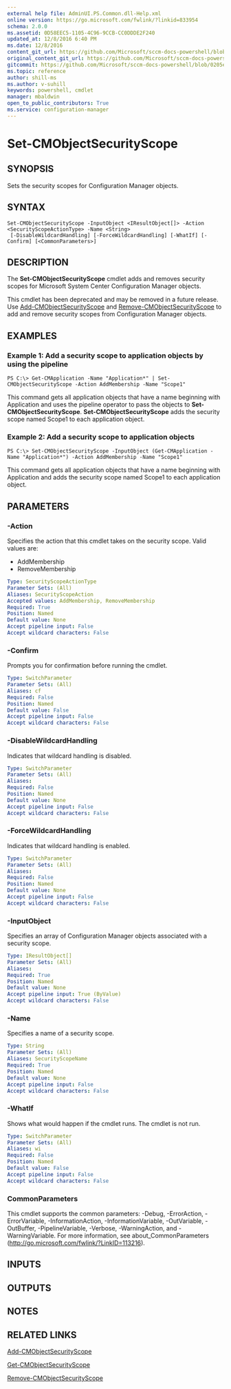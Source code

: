```yaml
---
external help file: AdminUI.PS.Common.dll-Help.xml
online version: https://go.microsoft.com/fwlink/?linkid=833954
schema: 2.0.0
ms.assetid: 0D58EEC5-1105-4C96-9CCB-CC0DDDE2F240
updated_at: 12/8/2016 6:40 PM
ms.date: 12/8/2016
content_git_url: https://github.com/Microsoft/sccm-docs-powershell/blob/live/sccm-cmdlets/ConfigurationManager/vlatest/Set-CMObjectSecurityScope.md
original_content_git_url: https://github.com/Microsoft/sccm-docs-powershell/blob/live/sccm-cmdlets/ConfigurationManager/vlatest/Set-CMObjectSecurityScope.md
gitcommit: https://github.com/Microsoft/sccm-docs-powershell/blob/0205e569abecf1b4e1b2b342947b87a3691b29a5/sccm-cmdlets/ConfigurationManager/vlatest/Set-CMObjectSecurityScope.md
ms.topic: reference
author: shill-ms
ms.author: v-suhill
keywords: powershell, cmdlet
manager: mbaldwin
open_to_public_contributors: True
ms.service: configuration-manager
---
```


# Set-CMObjectSecurityScope

## SYNOPSIS
Sets the security scopes for Configuration Manager objects.

## SYNTAX

```
Set-CMObjectSecurityScope -InputObject <IResultObject[]> -Action <SecurityScopeActionType> -Name <String>
 [-DisableWildcardHandling] [-ForceWildcardHandling] [-WhatIf] [-Confirm] [<CommonParameters>]
```

## DESCRIPTION
The **Set-CMObjectSecurityScope** cmdlet adds and removes security scopes for Microsoft System Center Configuration Manager objects.

This cmdlet has been deprecated and may be removed in a future release.
Use [Add-CMObjectSecurityScope](./Add-CMObjectSecurityScope.md) and [Remove-CMObjectSecurityScope](./Remove-CMObjectSecurityScope.md) to add and remove security scopes from Configuration Manager objects.

## EXAMPLES

### Example 1: Add a security scope to application objects by using the pipeline
```
PS C:\> Get-CMApplication -Name "Application*" | Set-CMObjectSecurityScope -Action AddMembership -Name "Scope1"
```

This command gets all application objects that have a name beginning with Application and uses the pipeline operator to pass the objects to **Set-CMObjectSecurityScope**.
**Set-CMObjectSecurityScope** adds the security scope named Scope1 to each application object.

### Example 2: Add a security scope to application objects
```
PS C:\> Set-CMObjectSecurityScope -InputObject (Get-CMApplication -Name "Application*") -Action AddMembership -Name "Scope1"
```

This command gets all application objects that have a name beginning with Application and adds the security scope named Scope1 to each application object.

## PARAMETERS

### -Action
Specifies the action that this cmdlet takes on the security scope.
Valid values are: 

- AddMembership
- RemoveMembership

```yaml
Type: SecurityScopeActionType
Parameter Sets: (All)
Aliases: SecurityScopeAction
Accepted values: AddMembership, RemoveMembership
Required: True
Position: Named
Default value: None
Accept pipeline input: False
Accept wildcard characters: False
```

### -Confirm
Prompts you for confirmation before running the cmdlet.

```yaml
Type: SwitchParameter
Parameter Sets: (All)
Aliases: cf
Required: False
Position: Named
Default value: False
Accept pipeline input: False
Accept wildcard characters: False
```

### -DisableWildcardHandling
Indicates that wildcard handling is disabled.

```yaml
Type: SwitchParameter
Parameter Sets: (All)
Aliases: 
Required: False
Position: Named
Default value: None
Accept pipeline input: False
Accept wildcard characters: False
```

### -ForceWildcardHandling
Indicates that wildcard handling is enabled.

```yaml
Type: SwitchParameter
Parameter Sets: (All)
Aliases: 
Required: False
Position: Named
Default value: None
Accept pipeline input: False
Accept wildcard characters: False
```

### -InputObject
Specifies an array of Configuration Manager objects associated with a security scope.

```yaml
Type: IResultObject[]
Parameter Sets: (All)
Aliases: 
Required: True
Position: Named
Default value: None
Accept pipeline input: True (ByValue)
Accept wildcard characters: False
```

### -Name
Specifies a name of a security scope.

```yaml
Type: String
Parameter Sets: (All)
Aliases: SecurityScopeName
Required: True
Position: Named
Default value: None
Accept pipeline input: False
Accept wildcard characters: False
```

### -WhatIf
Shows what would happen if the cmdlet runs.
The cmdlet is not run.

```yaml
Type: SwitchParameter
Parameter Sets: (All)
Aliases: wi
Required: False
Position: Named
Default value: False
Accept pipeline input: False
Accept wildcard characters: False
```

### CommonParameters
This cmdlet supports the common parameters: -Debug, -ErrorAction, -ErrorVariable, -InformationAction, -InformationVariable, -OutVariable, -OutBuffer, -PipelineVariable, -Verbose, -WarningAction, and -WarningVariable. For more information, see about_CommonParameters (http://go.microsoft.com/fwlink/?LinkID=113216).

## INPUTS

## OUTPUTS

## NOTES

## RELATED LINKS

[Add-CMObjectSecurityScope](xref:ConfigurationManager/vlatest/Add-CMObjectSecurityScope.md)

[Get-CMObjectSecurityScope](xref:ConfigurationManager/vlatest/Get-CMObjectSecurityScope.md)

[Remove-CMObjectSecurityScope](xref:ConfigurationManager/vlatest/Remove-CMObjectSecurityScope.md)
